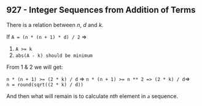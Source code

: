 ## 927 - Integer Sequences from Addition of Terms

There is a relation between _n_, _d_ and _k_.

If `A = (n * (n + 1) * d) / 2` =>

1. `A >= k`
2. `abs(A - k) should be minimum`

From 1 & 2 we will get:

`n * (n + 1) >= (2 * k) / d` => `n * (n + 1) >= n ** 2 => (2 * k) / d`=>  
`n = round(sqrt((2 * k) / d))`

And then what will remain is to calculate _nth_ element in _`a`_ sequence.
